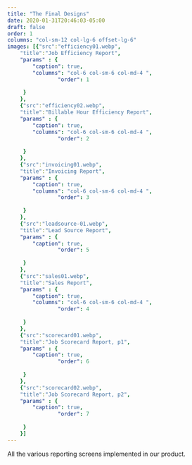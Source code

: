 ```yaml
---
title: "The Final Designs"
date: 2020-01-31T20:46:03-05:00
draft: false
order: 1
columns: "col-sm-12 col-lg-6 offset-lg-6"
images: [{"src":"efficiency01.webp",
    "title":"Job Efficiency Report",
    "params" : {
        "caption": true,
        "columns": "col-6 col-sm-6 col-md-4 ",
                "order": 1
   
     }
    },
    {"src":"efficiency02.webp",
    "title":"Billable Hour Efficiency Report",
    "params" : {
        "caption": true,
        "columns": "col-6 col-sm-6 col-md-4 ",
                "order": 2
   
     }
    },
    {"src":"invoicing01.webp",
    "title":"Invoicing Report",
    "params" : {
        "caption": true,
        "columns": "col-6 col-sm-6 col-md-4 ",
                "order": 3
   
     }
    },
    {"src":"leadsource-01.webp",
    "title":"Lead Source Report",
    "params" : {
        "caption": true,
                "order": 5
   
     }
    },
    {"src":"sales01.webp",
    "title":"Sales Report",
    "params" : {
        "caption": true,
        "columns": "col-6 col-sm-6 col-md-4 ",
                "order": 4
   
     }
    },
    {"src":"scorecard01.webp",
    "title":"Job Scorecard Report, p1",
    "params" : {
        "caption": true,
                "order": 6
   
     }
    },
    {"src":"scorecard02.webp",
    "title":"Job Scorecard Report, p2",
    "params" : {
        "caption": true,
                "order": 7
   
     }
    }]
---
```

All the various reporting screens implemented in our product.